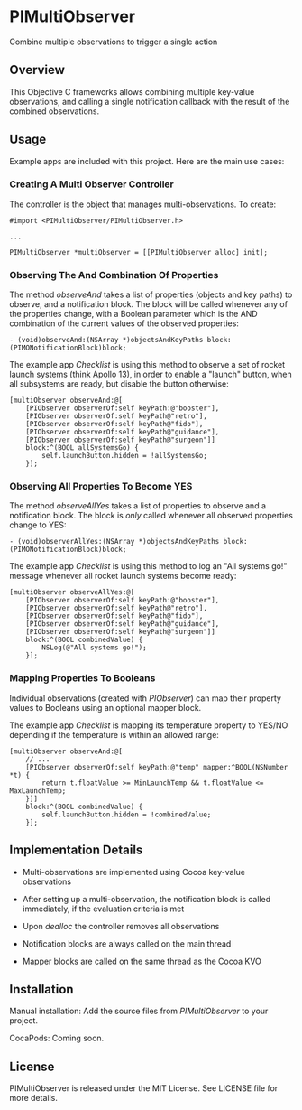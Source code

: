 # PIMultiObserver

Combine multiple observations to trigger a single action


## Overview

This Objective C frameworks allows combining multiple key-value observations, and calling a single notification callback with the result of the combined observations.


## Usage

Example apps are included with this project. Here are the main use cases:

### Creating A Multi Observer Controller

The controller is the object that manages multi-observations. To create:

    #import <PIMultiObserver/PIMultiObserver.h>
    
    ...
    
    PIMultiObserver *multiObserver = [[PIMultiObserver alloc] init];
    

### Observing The And Combination Of Properties

The method *observeAnd* takes a list of properties (objects and key paths) to observe, and a notification block. The block will be called whenever any of the properties change, with a Boolean parameter which is the AND combination of the current values of the observed properties:

    - (void)observeAnd:(NSArray *)objectsAndKeyPaths block:(PIMONotificationBlock)block;

The example app *Checklist* is using this method to observe a set of rocket launch systems (think Apollo 13), in order to enable a "launch" button, when all subsystems are ready, but disable the button otherwise:

    [multiObserver observeAnd:@[
        [PIObserver observerOf:self keyPath:@"booster"],
        [PIObserver observerOf:self keyPath@"retro"],
        [PIObserver observerOf:self keyPath@"fido"],
        [PIObserver observerOf:self keyPath@"guidance"],
        [PIObserver observerOf:self keyPath@"surgeon"]] 
        block:^(BOOL allSystemsGo) {
            self.launchButton.hidden = !allSystemsGo;
        }];


### Observing All Properties To Become YES

The method *observeAllYes* takes a list of properties to observe and a notification block. The block is *only* called whenever all observed properties change to YES:

    - (void)observerAllYes:(NSArray *)objectsAndKeyPaths block:(PIMONotificationBlock)block;
    
The example app *Checklist* is using this method to log an "All systems go!" message whenever all rocket launch systems become ready:

    [multiObserver observeAllYes:@[
        [PIObserver observerOf:self keyPath:@"booster"],
        [PIObserver observerOf:self keyPath@"retro"],
        [PIObserver observerOf:self keyPath@"fido"],
        [PIObserver observerOf:self keyPath@"guidance"],
        [PIObserver observerOf:self keyPath@"surgeon"]] 
        block:^(BOOL combinedValue) {
            NSLog(@"All systems go!");
        }];
        
        
### Mapping Properties To Booleans

Individual observations (created with *PIObserver*) can map their property values to Booleans using an optional mapper block. 

The example app *Checklist* is mapping its temperature property to YES/NO depending if the temperature is within an allowed range:

    [multiObserver observeAnd:@[
        // ...
        [PIObserver observerOf:self keyPath:@"temp" mapper:^BOOL(NSNumber *t) {
            return t.floatValue >= MinLaunchTemp && t.floatValue <= MaxLaunchTemp;
        }]]
        block:^(BOOL combinedValue) {
            self.launchButton.hidden = !combinedValue;
        }];


## Implementation Details

* Multi-observations are implemented using Cocoa key-value observations

* After setting up a multi-observation, the notification block is called immediately, if the evaluation criteria is met

* Upon *dealloc* the controller removes all observations

* Notification blocks are always called on the main thread

* Mapper blocks are called on the same thread as the Cocoa KVO


## Installation

Manual installation: Add the source files from *PIMultiObserver* to your project.

CocaPods: Coming soon.


## License

PIMultiObserver is released under the MIT License. See LICENSE file for more details.
